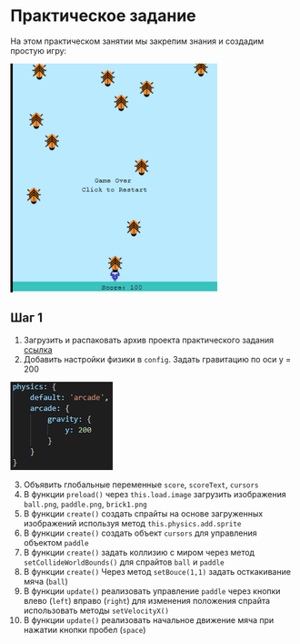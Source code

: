 # Практическое задание

На этом практическом занятии мы закрепим знания и создадим простую игру:

![Bugs](task.gif)

## Шаг 1

1. Загрузить и распаковать архив проекта практического задания [ссылка](bugs.zip)
2. Добавить настройки физики в `config`. Задать гравитацию по оси y = 200

![physics](physics.png)

3. Объявить глобальные переменные `score`, `scoreText`, `cursors`
4. В функции `preload()` через `this.load.image` загрузить изображения `ball.png`, `paddle.png`, `brick1.png`
5. В функции `create()` создать спрайты на основе загруженных изображений используя метод `this.physics.add.sprite`
6. В функции `create()` создать объект `cursors` для управления объектом `paddle`
7. В функции `create()` задать коллизию с миром через метод `setCollideWorldBounds()` для спрайтов `ball` и `paddle`
8. В функции `create()` Через метод `setBouce(1,1)` задать осткакивание мяча (`ball`)
9. В функции `update()` реализовать управление `paddle` через кнопки влево (`left`) вправо (`right`) для изменения положения спрайта использовать методы `setVelocityX()`
10. В функции `update()` реализовать начальное движение мяча при нажатии кнопки пробел (`space`)
